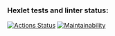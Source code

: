 ### Hexlet tests and linter status:
[![Actions Status](https://github.com/KostyaGro/frontend-project-44/workflows/hexlet-check/badge.svg)](https://github.com/KostyaGro/frontend-project-44/actions)
[![Maintainability](https://api.codeclimate.com/v1/badges/53a325a423f4dbec2f63/maintainability)](https://codeclimate.com/github/KostyaGro/frontend-project-44/maintainability)
